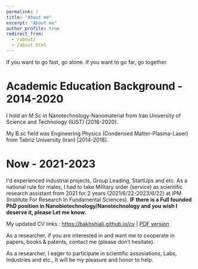 ```yaml
---
permalink: /
title: "About me"
excerpt: "About me"
author_profile: true
redirect_from: 
  - /about/
  - /about.html
---
```

If you want to go fast, go alone. If you want to go far, go together.

Academic Education Background - 2014-2020
======
I hold an M.Sc in Nanotechnology-Nanomaterial from Iran University of Science and Technology (IUST) [2018-2020].

My B.sc field was Engineering Physics (Condensed Matter-Plasma-Laser) from Tabriz University (Iran) [2014-2018].

Now - 2021-2023
======
I'd experienced industrial projects, Group Leading, StartUps and etc. As a national rule for males, I had to take Military order (service) as scientific research assistant from 2021 for 2 years (2021/6/22-2023/6/22) at IPM (Institute For Research In Fundamental Sciences). <b>IF there is a Full founded PhD position in Nanobiotechnology/Nanotechnology and you wish I deserve it, please Let me know.</b>

My updated CV links : <a href="https://bakhshiali.github.io/cv">https://bakhshiali.github.io/cv</a> | <a href="https://drive.google.com/file/d/1yzwVKTL5s4ySonpsOCyoiAnbgx32Harb/view?usp=sharing">PDF version</a>

As a researcher, if you are interested in and want me to cooperate in papers, books & patents, contact me (please don’t hesitate).

As a researcher, I eager to participate in scientific assosiations, Labs, Industries and etc., It will be my pleasure and honor to help.
<span id="badgeCont624"><script type="text/javascript" src="https://publons.com/mashlets?el=badgeCont624&rid=ACK-9170-2022"></script></span>
